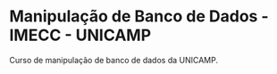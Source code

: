 # Manipulação de Banco de Dados - IMECC - UNICAMP

Curso de manipulação de banco de dados da UNICAMP.